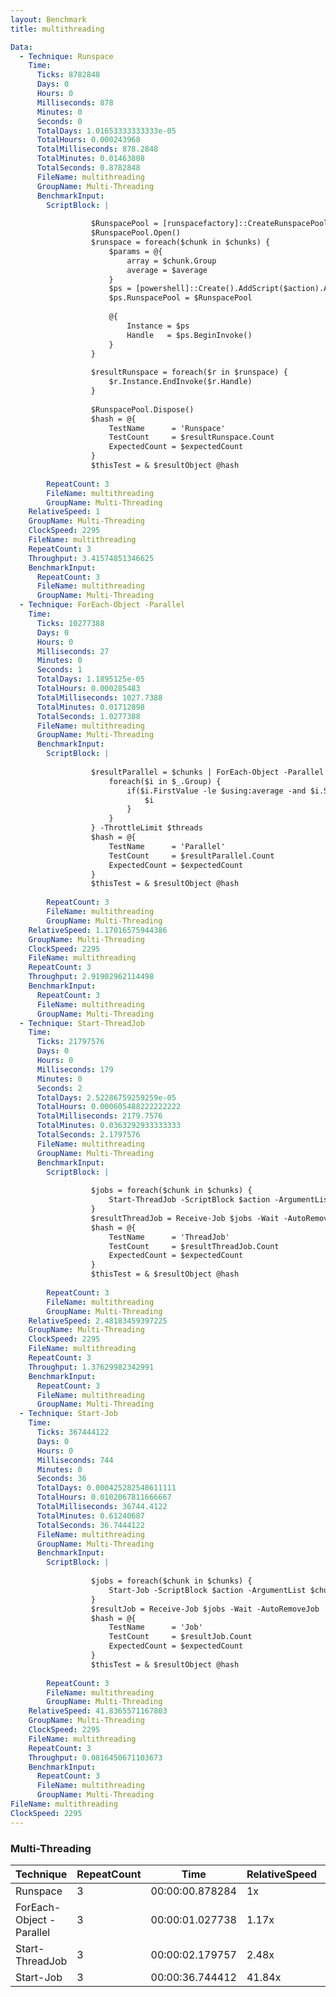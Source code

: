 ```yaml
---
layout: Benchmark
title: multithreading

Data: 
  - Technique: Runspace
    Time: 
      Ticks: 8782848
      Days: 0
      Hours: 0
      Milliseconds: 878
      Minutes: 0
      Seconds: 0
      TotalDays: 1.01653333333333e-05
      TotalHours: 0.000243968
      TotalMilliseconds: 878.2848
      TotalMinutes: 0.01463808
      TotalSeconds: 0.8782848
      FileName: multithreading
      GroupName: Multi-Threading
      BenchmarkInput: 
        ScriptBlock: |
          
                  $RunspacePool = [runspacefactory]::CreateRunspacePool(1, $threads)
                  $RunspacePool.Open()
                  $runspace = foreach($chunk in $chunks) {
                      $params = @{
                          array = $chunk.Group
                          average = $average
                      }
                      $ps = [powershell]::Create().AddScript($action).AddParameters($params)
                      $ps.RunspacePool = $RunspacePool
          
                      @{
                          Instance = $ps
                          Handle   = $ps.BeginInvoke()
                      }
                  }
          
                  $resultRunspace = foreach($r in $runspace) {
                      $r.Instance.EndInvoke($r.Handle)
                  }
          
                  $RunspacePool.Dispose()
                  $hash = @{
                      TestName      = 'Runspace'
                      TestCount     = $resultRunspace.Count
                      ExpectedCount = $expectedCount
                  }
                  $thisTest = & $resultObject @hash        
              
        RepeatCount: 3
        FileName: multithreading
        GroupName: Multi-Threading
    RelativeSpeed: 1
    GroupName: Multi-Threading
    ClockSpeed: 2295
    FileName: multithreading
    RepeatCount: 3
    Throughput: 3.41574851346625
    BenchmarkInput: 
      RepeatCount: 3
      FileName: multithreading
      GroupName: Multi-Threading
  - Technique: ForEach-Object -Parallel
    Time: 
      Ticks: 10277388
      Days: 0
      Hours: 0
      Milliseconds: 27
      Minutes: 0
      Seconds: 1
      TotalDays: 1.1895125e-05
      TotalHours: 0.000285483
      TotalMilliseconds: 1027.7388
      TotalMinutes: 0.01712898
      TotalSeconds: 1.0277388
      FileName: multithreading
      GroupName: Multi-Threading
      BenchmarkInput: 
        ScriptBlock: |
          
                  $resultParallel = $chunks | ForEach-Object -Parallel {
                      foreach($i in $_.Group) {
                          if($i.FirstValue -le $using:average -and $i.SecondValue % 2) {
                              $i
                          }
                      }
                  } -ThrottleLimit $threads
                  $hash = @{
                      TestName      = 'Parallel'
                      TestCount     = $resultParallel.Count
                      ExpectedCount = $expectedCount
                  }
                  $thisTest = & $resultObject @hash        
              
        RepeatCount: 3
        FileName: multithreading
        GroupName: Multi-Threading
    RelativeSpeed: 1.17016575944386
    GroupName: Multi-Threading
    ClockSpeed: 2295
    FileName: multithreading
    RepeatCount: 3
    Throughput: 2.91902962114498
    BenchmarkInput: 
      RepeatCount: 3
      FileName: multithreading
      GroupName: Multi-Threading
  - Technique: Start-ThreadJob
    Time: 
      Ticks: 21797576
      Days: 0
      Hours: 0
      Milliseconds: 179
      Minutes: 0
      Seconds: 2
      TotalDays: 2.52286759259259e-05
      TotalHours: 0.000605488222222222
      TotalMilliseconds: 2179.7576
      TotalMinutes: 0.0363292933333333
      TotalSeconds: 2.1797576
      FileName: multithreading
      GroupName: Multi-Threading
      BenchmarkInput: 
        ScriptBlock: |
          
                  $jobs = foreach($chunk in $chunks) {
                      Start-ThreadJob -ScriptBlock $action -ArgumentList $chunk.Group, $average -ThrottleLimit $threads
                  }
                  $resultThreadJob = Receive-Job $jobs -Wait -AutoRemoveJob
                  $hash = @{
                      TestName      = 'ThreadJob'
                      TestCount     = $resultThreadJob.Count
                      ExpectedCount = $expectedCount
                  }
                  $thisTest = & $resultObject @hash        
              
        RepeatCount: 3
        FileName: multithreading
        GroupName: Multi-Threading
    RelativeSpeed: 2.48183459397225
    GroupName: Multi-Threading
    ClockSpeed: 2295
    FileName: multithreading
    RepeatCount: 3
    Throughput: 1.37629982342991
    BenchmarkInput: 
      RepeatCount: 3
      FileName: multithreading
      GroupName: Multi-Threading
  - Technique: Start-Job
    Time: 
      Ticks: 367444122
      Days: 0
      Hours: 0
      Milliseconds: 744
      Minutes: 0
      Seconds: 36
      TotalDays: 0.000425282548611111
      TotalHours: 0.0102067811666667
      TotalMilliseconds: 36744.4122
      TotalMinutes: 0.61240687
      TotalSeconds: 36.7444122
      FileName: multithreading
      GroupName: Multi-Threading
      BenchmarkInput: 
        ScriptBlock: |
          
                  $jobs = foreach($chunk in $chunks) {
                      Start-Job -ScriptBlock $action -ArgumentList $chunk.Group, $average
                  }
                  $resultJob = Receive-Job $jobs -Wait -AutoRemoveJob
                  $hash = @{
                      TestName      = 'Job'
                      TestCount     = $resultJob.Count
                      ExpectedCount = $expectedCount
                  }
                  $thisTest = & $resultObject @hash        
              
        RepeatCount: 3
        FileName: multithreading
        GroupName: Multi-Threading
    RelativeSpeed: 41.8365571167803
    GroupName: Multi-Threading
    ClockSpeed: 2295
    FileName: multithreading
    RepeatCount: 3
    Throughput: 0.0816450671103673
    BenchmarkInput: 
      RepeatCount: 3
      FileName: multithreading
      GroupName: Multi-Threading
FileName: multithreading
ClockSpeed: 2295
---
```



### Multi-Threading


|Technique               |RepeatCount|Time           |RelativeSpeed|Throughput|
|------------------------|-----------|---------------|-------------|----------|
|Runspace                |3          |00:00:00.878284|1x           |3.42/s    |
|ForEach-Object -Parallel|3          |00:00:01.027738|1.17x        |2.92/s    |
|Start-ThreadJob         |3          |00:00:02.179757|2.48x        |1.38/s    |
|Start-Job               |3          |00:00:36.744412|41.84x       |0.08/s    |

